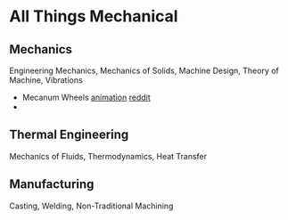 # All Things Mechanical

## Mechanics
Engineering Mechanics, Mechanics of Solids, Machine Design, Theory of Machine, Vibrations
- Mecanum Wheels [animation](https://i.imgur.com/oP1IdQ6.gifv) [reddit](https://www.reddit.com/r/educationalgifs/comments/8r4ql5/what_are_mecanum_wheels/)
- 

## Thermal Engineering
Mechanics of Fluids, Thermodynamics, Heat Transfer

## Manufacturing
Casting, Welding, Non-Traditional Machining

